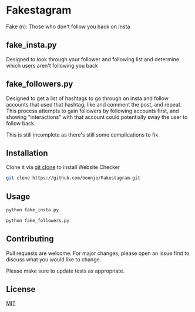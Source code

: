 # Fakestagram
Fake (n): Those who don't follow you back on Insta

## fake_insta.py
Designed to look through your follower and following list and determine which users aren't following you back

## fake_followers.py
Designed to get a list of hashtags to go through on insta and follow accounts that used that hashtag, like and comment the post, and repeat. This process attempts to gain followers by following accounts first, and showing "interactions" with that account could potentially sway the user to follow back. 

This is still incomplete as there's still some complications to fix.

## Installation

Clone it via [git clone](https://github.com/git-guides/git-clone) to install Website Checker

```bash
git clone https://github.com/boonjo/Fakestagram.git
```

## Usage

```bash
python fake_insta.py

python fake_followers.py
```

## Contributing
Pull requests are welcome. For major changes, please open an issue first to discuss what you would like to change.

Please make sure to update tests as appropriate.

## License
[MIT](https://choosealicense.com/licenses/mit/)
